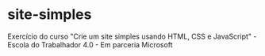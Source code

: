 # site-simples
Exercício do curso "Crie um site simples usando HTML, CSS e JavaScript" -  Escola do Trabalhador 4.0 - Em parceria Microsoft
